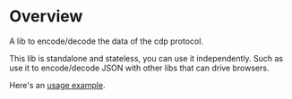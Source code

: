 # Overview

A lib to encode/decode the data of the cdp protocol.

This lib is standalone and stateless, you can use it independently. Such as use it to encode/decode JSON with other libs that can drive browsers.

Here's an [usage example](https://github.com/richardkovar/rod/blob/9e847f3bab313a1d233c0c868fe5125e2e70de70/examples_test.go#L370-L393).
